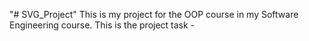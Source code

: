 "# SVG_Project" 
This is my project for the OOP course in my Software Engineering course.
This is the project task - 
